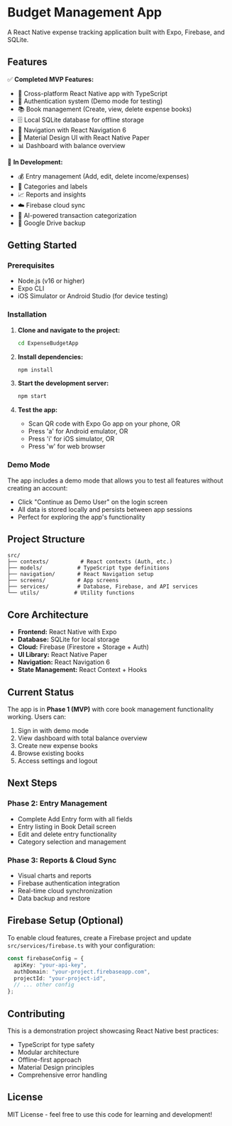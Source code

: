 # Budget Management App

A React Native expense tracking application built with Expo, Firebase, and SQLite.

## Features

✅ **Completed MVP Features:**
- 📱 Cross-platform React Native app with TypeScript
- 🔐 Authentication system (Demo mode for testing)
- 📚 Book management (Create, view, delete expense books)
- 🗄️ Local SQLite database for offline storage
- 🧭 Navigation with React Navigation 6
- 🎨 Material Design UI with React Native Paper
- 📊 Dashboard with balance overview

🚧 **In Development:**
- 💰 Entry management (Add, edit, delete income/expenses)
- 📂 Categories and labels
- 📈 Reports and insights
- ☁️ Firebase cloud sync
- 🤖 AI-powered transaction categorization
- 📱 Google Drive backup

## Getting Started

### Prerequisites
- Node.js (v16 or higher)
- Expo CLI
- iOS Simulator or Android Studio (for device testing)

### Installation

1. **Clone and navigate to the project:**
   ```bash
   cd ExpenseBudgetApp
   ```

2. **Install dependencies:**
   ```bash
   npm install
   ```

3. **Start the development server:**
   ```bash
   npm start
   ```

4. **Test the app:**
   - Scan QR code with Expo Go app on your phone, OR
   - Press 'a' for Android emulator, OR
   - Press 'i' for iOS simulator, OR
   - Press 'w' for web browser

### Demo Mode

The app includes a demo mode that allows you to test all features without creating an account:
- Click "Continue as Demo User" on the login screen
- All data is stored locally and persists between app sessions
- Perfect for exploring the app's functionality

## Project Structure

```
src/
├── contexts/          # React contexts (Auth, etc.)
├── models/           # TypeScript type definitions
├── navigation/       # React Navigation setup
├── screens/          # App screens
├── services/         # Database, Firebase, and API services
└── utils/           # Utility functions
```

## Core Architecture

- **Frontend:** React Native with Expo
- **Database:** SQLite for local storage
- **Cloud:** Firebase (Firestore + Storage + Auth)
- **UI Library:** React Native Paper
- **Navigation:** React Navigation 6
- **State Management:** React Context + Hooks

## Current Status

The app is in **Phase 1 (MVP)** with core book management functionality working. Users can:

1. Sign in with demo mode
2. View dashboard with total balance overview
3. Create new expense books
4. Browse existing books
5. Access settings and logout

## Next Steps

### Phase 2: Entry Management
- Complete Add Entry form with all fields
- Entry listing in Book Detail screen
- Edit and delete entry functionality
- Category selection and management

### Phase 3: Reports & Cloud Sync
- Visual charts and reports
- Firebase authentication integration
- Real-time cloud synchronization
- Data backup and restore

## Firebase Setup (Optional)

To enable cloud features, create a Firebase project and update `src/services/firebase.ts` with your configuration:

```typescript
const firebaseConfig = {
  apiKey: "your-api-key",
  authDomain: "your-project.firebaseapp.com",
  projectId: "your-project-id",
  // ... other config
};
```

## Contributing

This is a demonstration project showcasing React Native best practices:
- TypeScript for type safety
- Modular architecture
- Offline-first approach
- Material Design principles
- Comprehensive error handling

## License

MIT License - feel free to use this code for learning and development!